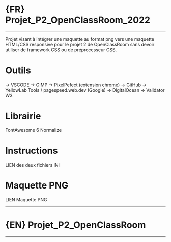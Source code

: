 # {FR} Projet_P2_OpenClassRoom_2022
_____________________________________________________________________
 
 Projet visant à intégrer une maquette au format png vers une maquette HTML/CSS responsive pour le projet 2 de OpenClassRoom sans devoir utiliser de framework CSS ou de préprocesseur CSS.

# Outils
-> VSCODE
-> GIMP
-> PixelPefect (extension chrome)
-> GitHub
-> YellowLab Tools / pagespeed.web.dev (Google)
-> DigitalOcean 
-> Validator W3

# Librairie 
FontAwesome 6 
Normalize 

# Instructions
LIEN des deux fichiers INI 


# Maquette PNG 
LIEN Maquette PNG 


_____________________________________________________________________
# {EN} Projet_P2_OpenClassRoom
_____________________________________________________________________
